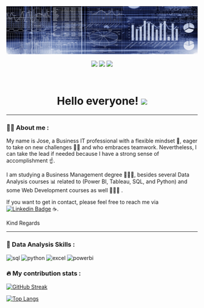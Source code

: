 <div id="header" align="center">
  <img src="https://github.com/joseibanezlujan/joseibanezlujan/blob/main/banner.png" width="800"/>
</div>

<div id="badges" align="center">

[![](https://img.shields.io/badge/Website-yelow?style=for-the-badge&logo=medium&logoColor=white)](https://www.joseibanezlujan.com/)
[![](https://img.shields.io/badge/LinkedIn-0077B5?style=for-the-badge&logo=linkedin&logoColor=white)](https://www.linkedin.com/in/jeil/) 
  [![](https://img.shields.io/badge/YouTube-red?style=for-the-badge&logo=youtube&logoColor=white)](https://www.youtube.com/)
 
 <div id="badges" align="center">
  <img src="https://visitor-badge-reloaded.herokuapp.com/badge?page_id=joseibanezlujan.joseibanezlujan&color=00cf00" alt=""/>
   
   <h1>
  Hello everyone! 
  <img src="https://thumbs.gfycat.com/ClutteredGaseousFlee-size_restricted.gif" width="100px"/>
</h1>

---
 <div id="header" align="left">

### :man_technologist: About me :

My name is Jose, a Business IT professional with a flexible mindset 💪, eager to take on new challenges 🦸‍♂️ and who embraces teamwork. Nevertheless, I can take the lead if needed because I have a strong sense of accomplishment ☝.

I am studying a Business Management degree 👨🏻‍🎓, besides several Data Analysis courses 📊 related to (Power BI, Tableau, SQL, and Python) and some Web Development courses as well 👨🏻‍💻 .

If you want to get in contact, please feel free to reach me via [![Linkedin Badge](https://img.shields.io/badge/-LinkedIn-blue?style=flat&logo=Linkedin&logoColor=white)](https://www.linkedin.com/in/jeil/) ☕. 

Kind Regards 

---
   
 ### :memo: Data Analysis Skills :
<div id="header" align="left">
    <img src="https://img.shields.io/badge/SQL-6DB33F?style=for-the-badge&logo=mysql&logoColor=white" alt="sql"/>
  </a>
  <img src="https://img.shields.io/badge/Python-3776AB?style=for-the-badge&logo=python&logoColor=white" alt="python"/>
  </a>    
 <img src="https://img.shields.io/badge/Microsoft_Excel-217346?style=for-the-badge&logo=microsoft-excel&logoColor=white" alt="excel"/>
  </a>
 <img src="https://img.shields.io/badge/Power_BI-FFBE00?style=for-the-badge&logo=Power-BI&logoColor=white" alt="powerbi"/>
  </a>
  
</div>
  
 ### :fire: My contribution stats :

[![GitHub Streak](http://github-readme-streak-stats.herokuapp.com?user=joseibanezlujan&theme=dark&background=000000)](https://git.io/streak-stats)

[![Top Langs](https://github-readme-stats.vercel.app/api/top-langs/?username=joseibanezlujan&layout=compact&theme=vision-friendly-dark)](https://github.com/anuraghazra/github-readme-stats)
